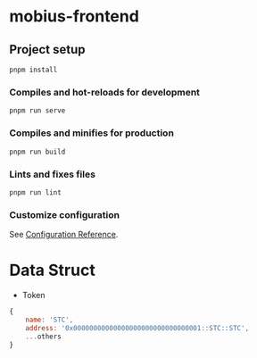 # mobius-frontend

## Project setup

```
pnpm install
```

### Compiles and hot-reloads for development

```
pnpm run serve
```

### Compiles and minifies for production

```
pnpm run build
```

### Lints and fixes files

```
pnpm run lint
```

### Customize configuration

See [Configuration Reference](https://cli.vuejs.org/config/).

# Data Struct

- Token

```javascript
{
	name: 'STC',
	address: '0x00000000000000000000000000000001::STC::STC',
	...others
}
```
